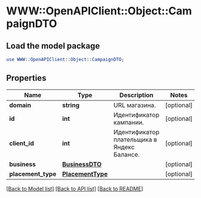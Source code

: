 # WWW::OpenAPIClient::Object::CampaignDTO

## Load the model package
```perl
use WWW::OpenAPIClient::Object::CampaignDTO;
```

## Properties
Name | Type | Description | Notes
------------ | ------------- | ------------- | -------------
**domain** | **string** | URL магазина. | [optional] 
**id** | **int** | Идентификатор кампании. | [optional] 
**client_id** | **int** | Идентификатор плательщика в Яндекс Балансе. | [optional] 
**business** | [**BusinessDTO**](BusinessDTO.md) |  | [optional] 
**placement_type** | [**PlacementType**](PlacementType.md) |  | [optional] 

[[Back to Model list]](../README.md#documentation-for-models) [[Back to API list]](../README.md#documentation-for-api-endpoints) [[Back to README]](../README.md)


